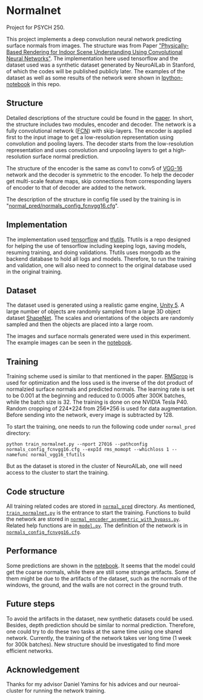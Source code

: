 # Normalnet

Project for PSYCH 250.

This project implements a deep convolution neural network predicting surface normals from images. 
The structure was from Paper ["Physically-Based Rendering for Indoor Scene Understanding Using Convolutional Neural Networks"](<http://robots.princeton.edu/projects/2016/PBRS/>).
The implementation here used tensorflow and the dataset used was a synthetic dataset generated by NeuroAILab in Stanford, of which the codes will be published publicly later.
The examples of the dataset as well as some results of the network were shown in [Ipython-notebook](<https://github.com/chengxuz/normalnet/blob/master/Prediction.ipynb>) in this repo.

## Structure

Detailed descriptions of the structure could be found in the [paper](<http://robots.princeton.edu/projects/2016/PBRS/>).
In short, the structure includes two modules, encoder and decoder.
The network is a fully convolutional network ([FCN](<https://people.eecs.berkeley.edu/~jonlong/long_shelhamer_fcn.pdf>)) with skip-layers.
The encoder is applied first to the input image to get a low-resolution representation using convolution and pooling layers.
The decoder starts from the low-resolution representation and uses convolution and unpooling layers to get a high-resolution surface normal prediction. 

The structure of the encoder is the same as conv1 to conv5 of [VGG-16](<https://arxiv.org/pdf/1409.1556.pdf>) network and the decoder is symmetric to the encoder. 
To help the decoder get multi-scale feature maps, skip connections from corresponding layers of encoder to that of decoder are added to the network. 

The description of the structure in config file used by the training is in "[normal\_pred/normals\_config\_fcnvgg16.cfg](<https://github.com/chengxuz/normalnet/blob/master/normal_pred/normals_config_fcnvgg16.cfg>)".

## Implementation

The implementation used [tensorflow](<https://github.com/tensorflow/tensorflow>) and [tfutils](<https://github.com/neuroailab/tfutils>). 
Tfutils is a repo designed for helping the use of tensorflow including keeping logs, saving models, resuming training, and doing validations. 
Tfutils uses mongodb as the backend database to hold all logs and models.
Therefore, to run the training and validation, one will also need to connect to the original database used in the original training.

## Dataset

The dataset used is generated using a realistic game engine, [Unity 5](<https://unity3d.com>).
A large number of objects are randomly sampled from a large 3D object dataset [ShapeNet](<https://www.shapenet.org/>).
The scales and orientations of the objects are randomly sampled and then the objects are placed into a large room.

The images and surface normals generated were used in this experiment. 
The example images can be seen in the [notebook](<https://github.com/chengxuz/normalnet/blob/master/Prediction.ipynb>).

## Training

Training scheme used is similar to that mentioned in the paper. 
[RMSprop](<https://www.coursera.org/learn/neural-networks/lecture/YQHki/rmsprop-divide-the-gradient-by-a-running-average-of-its-recent-magnitude>) is used for optimization and the loss used is the inverse of the dot product of normalzied surface normals and predicted normals.
The learning rate is set to be 0.001 at the beginning and reduced to 0.0005 after 300K batches, while the batch size is 32. 
The training is done on one NVIDIA Tesla P40. 
Random cropping of 224\*224 from 256\*256 is used for data augmentation. 
Before sending into the network, every image is subtracted by 128.

To start the training, one needs to run the following code under `normal_pred` directory: 
```
python train_normalnet.py --nport 27016 --pathconfig normals_config_fcnvgg16.cfg --expId rms_momopt --whichloss 1 --namefunc normal_vgg16_tfutils
``` 

But as the dataset is stored in the cluster of NeuroAILab, one will need access to the cluster to start the training.

## Code structure

All training related codes are stored in [`normal_pred`](<https://github.com/chengxuz/normalnet/tree/master/normal_pred>) directory.
As mentioned, [`train_normalnet.py`](<https://github.com/chengxuz/normalnet/blob/master/normal_pred/train_normalnet.py>) is the entrance to start the training.
Functions to build the network are stored in [`normal_encoder_asymmetric_with_bypass.py`](<https://github.com/chengxuz/normalnet/blob/master/normal_pred/normal_encoder_asymmetric_with_bypass.py>).
Related help functions are in [`model.py`](<https://github.com/chengxuz/normalnet/blob/master/normal_pred/model.py>).
The definition of the network is in [`normals_config_fcnvgg16.cfg`](<https://github.com/chengxuz/normalnet/blob/master/normal_pred/normals_config_fcnvgg16.cfg>).

## Performance

Some predictions are shown in the [notebook](<https://github.com/chengxuz/normalnet/blob/master/Prediction.ipynb>).
It seems that the model could get the coarse normals, while there are still some strange artifacts.
Some of them might be due to the artifacts of the dataset, such as the normals of the windows, the ground, and the walls are not correct in the ground truth.

## Future steps

To avoid the artifacts in the dataset, new synthetic datasets could be used.
Besides, depth prediction should be similar to normal prediction. Therefore, one could try to do these two tasks at the same time using one shared network.
Currently, the training of the network takes ver long time (1 week for 300k batches). New structure should be investigated to find more efficient networks.

## Acknowledgement

Thanks for my advisor Daniel Yamins for his advices and our neuroai-cluster for running the network training.
